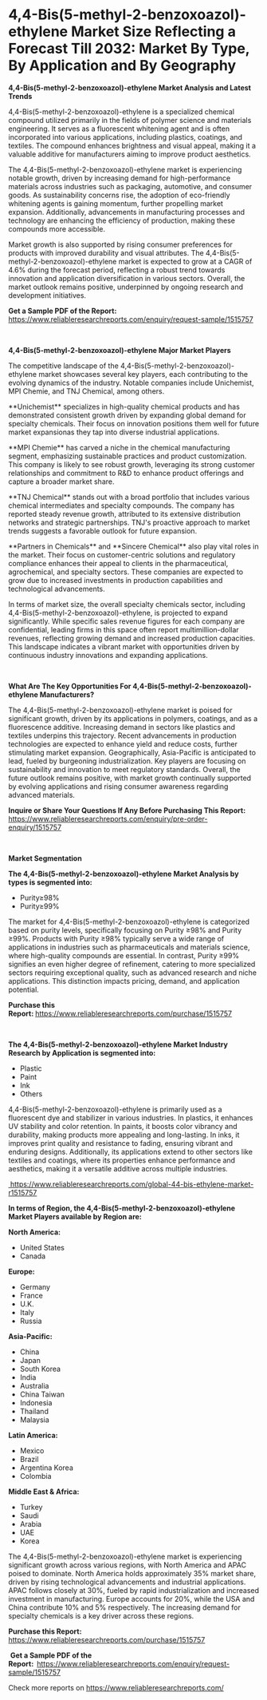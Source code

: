 <p><h1>4,4-Bis(5-methyl-2-benzoxoazol)-ethylene Market Size Reflecting a Forecast Till 2032: Market By Type, By Application and By Geography</h1></p><p><strong>4,4-Bis(5-methyl-2-benzoxoazol)-ethylene Market Analysis and Latest Trends</strong></p>
<p><p>4,4-Bis(5-methyl-2-benzoxoazol)-ethylene is a specialized chemical compound utilized primarily in the fields of polymer science and materials engineering. It serves as a fluorescent whitening agent and is often incorporated into various applications, including plastics, coatings, and textiles. The compound enhances brightness and visual appeal, making it a valuable additive for manufacturers aiming to improve product aesthetics.</p><p>The 4,4-Bis(5-methyl-2-benzoxoazol)-ethylene market is experiencing notable growth, driven by increasing demand for high-performance materials across industries such as packaging, automotive, and consumer goods. As sustainability concerns rise, the adoption of eco-friendly whitening agents is gaining momentum, further propelling market expansion. Additionally, advancements in manufacturing processes and technology are enhancing the efficiency of production, making these compounds more accessible.</p><p>Market growth is also supported by rising consumer preferences for products with improved durability and visual attributes. The 4,4-Bis(5-methyl-2-benzoxoazol)-ethylene market is expected to grow at a CAGR of 4.6% during the forecast period, reflecting a robust trend towards innovation and application diversification in various sectors. Overall, the market outlook remains positive, underpinned by ongoing research and development initiatives.</p></p>
<p><strong>Get a Sample PDF of the Report:&nbsp;</strong> <a href="https://www.reliableresearchreports.com/enquiry/request-sample/1515757?utm_campaign=2665&utm_medium=2&utm_source=Github&utm_content=ia&utm_term=29032025&utm_id=44-bis5-methyl-2-benzoxoazol-ethylene">https://www.reliableresearchreports.com/enquiry/request-sample/1515757</a></p>
<p>&nbsp;</p>
<p><strong>4,4-Bis(5-methyl-2-benzoxoazol)-ethylene Major Market Players</strong></p>
<p><p>The competitive landscape of the 4,4-Bis(5-methyl-2-benzoxoazol)-ethylene market showcases several key players, each contributing to the evolving dynamics of the industry. Notable companies include Unichemist, MPI Chemie, and TNJ Chemical, among others.</p><p>**Unichemist** specializes in high-quality chemical products and has demonstrated consistent growth driven by expanding global demand for specialty chemicals. Their focus on innovation positions them well for future market expansionas they tap into diverse industrial applications.</p><p>**MPI Chemie** has carved a niche in the chemical manufacturing segment, emphasizing sustainable practices and product customization. This company is likely to see robust growth, leveraging its strong customer relationships and commitment to R&D to enhance product offerings and capture a broader market share.</p><p>**TNJ Chemical** stands out with a broad portfolio that includes various chemical intermediates and specialty compounds. The company has reported steady revenue growth, attributed to its extensive distribution networks and strategic partnerships. TNJ's proactive approach to market trends suggests a favorable outlook for future expansion.</p><p>**Partners in Chemicals** and **Sincere Chemical** also play vital roles in the market. Their focus on customer-centric solutions and regulatory compliance enhances their appeal to clients in the pharmaceutical, agrochemical, and specialty sectors. These companies are expected to grow due to increased investments in production capabilities and technological advancements.</p><p>In terms of market size, the overall specialty chemicals sector, including 4,4-Bis(5-methyl-2-benzoxoazol)-ethylene, is projected to expand significantly. While specific sales revenue figures for each company are confidential, leading firms in this space often report multimillion-dollar revenues, reflecting growing demand and increased production capacities. This landscape indicates a vibrant market with opportunities driven by continuous industry innovations and expanding applications.</p></p>
<p>&nbsp;</p>
<p><strong>What Are The Key Opportunities For 4,4-Bis(5-methyl-2-benzoxoazol)-ethylene Manufacturers?</strong></p>
<p><p>The 4,4-Bis(5-methyl-2-benzoxoazol)-ethylene market is poised for significant growth, driven by its applications in polymers, coatings, and as a fluorescence additive. Increasing demand in sectors like plastics and textiles underpins this trajectory. Recent advancements in production technologies are expected to enhance yield and reduce costs, further stimulating market expansion. Geographically, Asia-Pacific is anticipated to lead, fueled by burgeoning industrialization. Key players are focusing on sustainability and innovation to meet regulatory standards. Overall, the future outlook remains positive, with market growth continually supported by evolving applications and rising consumer awareness regarding advanced materials.</p></p>
<p><strong>Inquire or Share Your Questions If Any Before Purchasing This Report:</strong> <a href="https://www.reliableresearchreports.com/enquiry/pre-order-enquiry/1515757?utm_campaign=2665&utm_medium=2&utm_source=Github&utm_content=ia&utm_term=29032025&utm_id=44-bis5-methyl-2-benzoxoazol-ethylene">https://www.reliableresearchreports.com/enquiry/pre-order-enquiry/1515757</a></p>
<p>&nbsp;</p>
<p><strong>Market Segmentation</strong></p>
<p><strong>The 4,4-Bis(5-methyl-2-benzoxoazol)-ethylene Market Analysis by types is segmented into:</strong></p>
<p><ul><li>Purity≥98%</li><li>Purity≥99%</li></ul></p>
<p><p>The market for 4,4-Bis(5-methyl-2-benzoxoazol)-ethylene is categorized based on purity levels, specifically focusing on Purity ≥98% and Purity ≥99%. Products with Purity ≥98% typically serve a wide range of applications in industries such as pharmaceuticals and materials science, where high-quality compounds are essential. In contrast, Purity ≥99% signifies an even higher degree of refinement, catering to more specialized sectors requiring exceptional quality, such as advanced research and niche applications. This distinction impacts pricing, demand, and application potential.</p></p>
<p><strong>Purchase this Report:&nbsp;</strong><a href="https://www.reliableresearchreports.com/purchase/1515757?utm_campaign=2665&utm_medium=2&utm_source=Github&utm_content=ia&utm_term=29032025&utm_id=44-bis5-methyl-2-benzoxoazol-ethylene">https://www.reliableresearchreports.com/purchase/1515757</a></p>
<p>&nbsp;</p>
<p><strong>The 4,4-Bis(5-methyl-2-benzoxoazol)-ethylene Market Industry Research by Application is segmented into:</strong></p>
<p><ul><li>Plastic</li><li>Paint</li><li>Ink</li><li>Others</li></ul></p>
<p><p>4,4-Bis(5-methyl-2-benzoxoazol)-ethylene is primarily used as a fluorescent dye and stabilizer in various industries. In plastics, it enhances UV stability and color retention. In paints, it boosts color vibrancy and durability, making products more appealing and long-lasting. In inks, it improves print quality and resistance to fading, ensuring vibrant and enduring designs. Additionally, its applications extend to other sectors like textiles and coatings, where its properties enhance performance and aesthetics, making it a versatile additive across multiple industries.</p></p>
<p><a href="https://www.reliableresearchreports.com/global-44-bis-ethylene-market-r1515757?utm_campaign=2665&utm_medium=2&utm_source=Github&utm_content=ia&utm_term=29032025&utm_id=44-bis5-methyl-2-benzoxoazol-ethylene">&nbsp;https://www.reliableresearchreports.com/global-44-bis-ethylene-market-r1515757</a></p>
<p><strong>In terms of Region, the 4,4-Bis(5-methyl-2-benzoxoazol)-ethylene Market Players available by Region are:</strong></p>
<p>
    <p> <strong> North America: </strong>
        <ul>
            <li>United States</li>
            <li>Canada</li>
        </ul>
        </p> 
    <p> <strong> Europe: </strong>
        <ul>
            <li>Germany</li>
            <li>France</li>
            <li>U.K.</li>
            <li>Italy</li>
            <li>Russia</li>
        </ul>
        </p> 
    <p> <strong> Asia-Pacific: </strong>
        <ul>
            <li>China</li>
            <li>Japan</li>
            <li>South Korea</li>
            <li>India</li>
            <li>Australia</li>
            <li>China Taiwan</li>
            <li>Indonesia</li>
            <li>Thailand</li>
            <li>Malaysia</li>
        </ul>
        </p> 
    <p> <strong> Latin America: </strong>
        <ul>
            <li>Mexico</li>
            <li>Brazil</li>
            <li>Argentina Korea</li>
            <li>Colombia</li>
        </ul>
        </p> 
    <p> <strong> Middle East & Africa: </strong>
        <ul>
            <li>Turkey</li>
            <li>Saudi</li>
            <li>Arabia</li>
            <li>UAE</li>
            <li>Korea</li>
        </ul>
    </p>
    </p>
<p><p>The 4,4-Bis(5-methyl-2-benzoxoazol)-ethylene market is experiencing significant growth across various regions, with North America and APAC poised to dominate. North America holds approximately 35% market share, driven by rising technological advancements and industrial applications. APAC follows closely at 30%, fueled by rapid industrialization and increased investment in manufacturing. Europe accounts for 20%, while the USA and China contribute 10% and 5% respectively. The increasing demand for specialty chemicals is a key driver across these regions.</p></p>
<p><strong>Purchase this Report: </strong><a href="https://www.reliableresearchreports.com/purchase/1515757?utm_campaign=2665&utm_medium=2&utm_source=Github&utm_content=ia&utm_term=29032025&utm_id=44-bis5-methyl-2-benzoxoazol-ethylene">https://www.reliableresearchreports.com/purchase/1515757</a></p>
<p>&nbsp;<strong>Get a Sample PDF of the Report:&nbsp;&nbsp;</strong><a href="https://www.reliableresearchreports.com/enquiry/request-sample/1515757?utm_campaign=2665&utm_medium=2&utm_source=Github&utm_content=ia&utm_term=29032025&utm_id=44-bis5-methyl-2-benzoxoazol-ethylene">https://www.reliableresearchreports.com/enquiry/request-sample/1515757</a></p>
<p><strong></strong></p>
<p>Check more reports on <a href="https://www.reliableresearchreports.com/?utm_campaign=2665&utm_medium=2&utm_source=Github&utm_content=ia&utm_term=29032025&utm_id=44-bis5-methyl-2-benzoxoazol-ethylene">https://www.reliableresearchreports.com/</a></p>